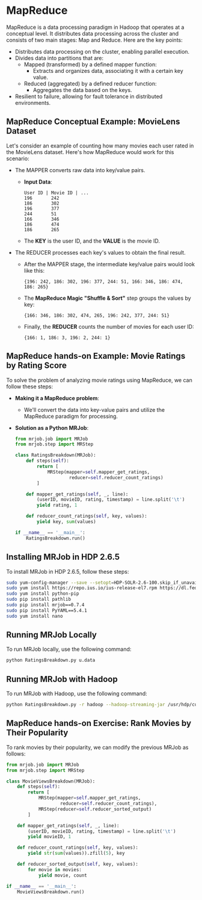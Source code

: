 # MapReduce

MapReduce is a data processing paradigm in Hadoop that operates at a conceptual level. It distributes data processing
across the cluster and consists of two main stages: Map and Reduce. Here are the key points:

- Distributes data processing on the cluster, enabling parallel execution.
- Divides data into partitions that are:
    - Mapped (transformed) by a defined mapper function:
        - Extracts and organizes data, associating it with a certain key value.
    - Reduced (aggregated) by a defined reducer function:
        - Aggregates the data based on the keys.
- Resilient to failure, allowing for fault tolerance in distributed environments.

## MapReduce Conceptual Example: MovieLens Dataset

Let's consider an example of counting how many movies each user rated in the MovieLens dataset. Here's how MapReduce
would work for this scenario:

- The MAPPER converts raw data into key/value pairs.
    - **Input Data**:
      ```
      User ID | Movie ID | ...
      196       242
      186       302
      196       377
      244       51
      166       346
      186       474
      186       265
      ```
    - The **KEY** is the user ID, and the **VALUE** is the movie ID.

- The REDUCER processes each key's values to obtain the final result.

    - After the MAPPER stage, the intermediate key/value pairs would look like this:
      ```
      {196: 242, 186: 302, 196: 377, 244: 51, 166: 346, 186: 474, 186: 265}
      ```

    - The **MapReduce Magic "Shuffle & Sort"** step groups the values by key:
      ```
      {166: 346, 186: 302, 474, 265, 196: 242, 377, 244: 51}
      ```

    - Finally, the **REDUCER** counts the number of movies for each user ID:
      ```
      {166: 1, 186: 3, 196: 2, 244: 1}
      ```

## MapReduce hands-on Example: Movie Ratings by Rating Score

To solve the problem of analyzing movie ratings using MapReduce, we can follow these steps:

- **Making it a MapReduce problem**:
    - We'll convert the data into key-value pairs and utilize the MapReduce paradigm for processing.

- **Solution as a Python MRJob**:

    ```python
    from mrjob.job import MRJob
    from mrjob.step import MRStep
    
    class RatingsBreakdown(MRJob):
        def steps(self):
            return [
                MRStep(mapper=self.mapper_get_ratings,
                        reducer=self.reducer_count_ratings)
            ]
    
        def mapper_get_ratings(self, _, line):
            (userID, movieID, rating, timestamp) = line.split('\t')
            yield rating, 1
    
        def reducer_count_ratings(self, key, values):
            yield key, sum(values)
    
    if __name__ == '__main__':
        RatingsBreakdown.run()
    ```

## Installing MRJob in HDP 2.6.5

To install MRJob in HDP 2.6.5, follow these steps:

```bash
sudo yum-config-manager --save --setopt=HDP-SOLR-2.6-100.skip_if_unavailable=true
sudo yum install https://repo.ius.io/ius-release-el7.rpm https://dl.fedoraproject.org/pub/epel/epel-release-latest-7.noarch.rpm
sudo yum install python-pip
sudo pip install pathlib
sudo pip install mrjob==0.7.4
sudo pip install PyYAML==5.4.1
sudo yum install nano
```

## Running MRJob Locally

To run MRJob locally, use the following command:

```bash
python RatingsBreakdown.py u.data
```

## Running MRJob with Hadoop

To run MRJob with Hadoop, use the following command:

```bash
python RatingsBreakdown.py -r hadoop --hadoop-streaming-jar /usr/hdp/current/hadoop-mapreduce-client/hadoops-streaming.jar u.data
```

## MapReduce hands-on Exercise: Rank Movies by Their Popularity

To rank movies by their popularity, we can modify the previous MRJob as follows:

```python
from mrjob.job import MRJob
from mrjob.step import MRStep

class MovieViewsBreakdown(MRJob):
    def steps(self):
        return [
            MRStep(mapper=self.mapper_get_ratings,
                    reducer=self.reducer_count_ratings),
            MRStep(reducer=self.reducer_sorted_output)
        ]

    def mapper_get_ratings(self, _, line):
        (userID, movieID, rating, timestamp) = line.split('\t')
        yield movieID, 1

    def reducer_count_ratings(self, key, values):
        yield str(sum(values)).zfill(5), key

    def reducer_sorted_output(self, key, values):
        for movie in movies:
            yield movie, count

if __name__ == '__main__':
    MovieViewsBreakdown.run()
```